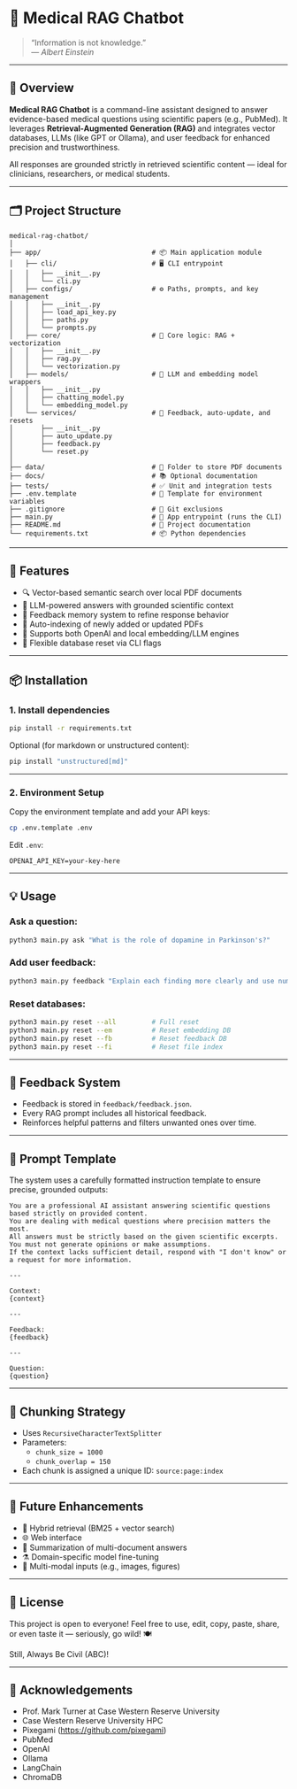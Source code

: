 # 🧠 Medical RAG Chatbot

> “Information is not knowledge.”  
> — *Albert Einstein*

---

## 📘 Overview

**Medical RAG Chatbot** is a command-line assistant designed to answer evidence-based medical questions using scientific papers (e.g., PubMed). It leverages **Retrieval-Augmented Generation (RAG)** and integrates vector databases, LLMs (like GPT or Ollama), and user feedback for enhanced precision and trustworthiness.

All responses are grounded strictly in retrieved scientific content — ideal for clinicians, researchers, or medical students.

---

## 🗂️ Project Structure

```
medical-rag-chatbot/
│
├── app/                            # 📦 Main application module
│   ├── cli/                        # 🖥️ CLI entrypoint
│   │   ├── __init__.py
│   │   └── cli.py
│   ├── configs/                    # ⚙️ Paths, prompts, and key management
│   │   ├── __init__.py
│   │   ├── load_api_key.py
│   │   ├── paths.py
│   │   └── prompts.py
│   ├── core/                       # 🔁 Core logic: RAG + vectorization
│   │   ├── __init__.py
│   │   ├── rag.py
│   │   └── vectorization.py
│   ├── models/                     # 🤖 LLM and embedding model wrappers
│   │   ├── __init__.py
│   │   ├── chatting_model.py
│   │   └── embedding_model.py
│   └── services/                   # 🔧 Feedback, auto-update, and resets
│       ├── __init__.py
│       ├── auto_update.py
│       ├── feedback.py
│       └── reset.py
│
├── data/                           # 📄 Folder to store PDF documents
├── docs/                           # 📚 Optional documentation
├── tests/                          # ✅ Unit and integration tests
├── .env.template                   # 🔐 Template for environment variables
├── .gitignore                      # 🚫 Git exclusions
├── main.py                         # 🚀 App entrypoint (runs the CLI)
├── README.md                       # 📘 Project documentation
└── requirements.txt                # 📦 Python dependencies
```

---

## 🚀 Features

- 🔍 Vector-based semantic search over local PDF documents
- 🧠 LLM-powered answers with grounded scientific context
- 💬 Feedback memory system to refine response behavior
- 📁 Auto-indexing of newly added or updated PDFs
- 🧪 Supports both OpenAI and local embedding/LLM engines
- 🧹 Flexible database reset via CLI flags

---

## 📦 Installation

### 1. Install dependencies

```bash
pip install -r requirements.txt
```

Optional (for markdown or unstructured content):

```bash
pip install "unstructured[md]"
```

---

### 2. Environment Setup

Copy the environment template and add your API keys:

```bash
cp .env.template .env
```

Edit `.env`:

```env
OPENAI_API_KEY=your-key-here
```

---

## 💡 Usage

### Ask a question:

```bash
python3 main.py ask "What is the role of dopamine in Parkinson's?"
```

### Add user feedback:

```bash
python3 main.py feedback "Explain each finding more clearly and use numbered lists."
```

### Reset databases:

```bash
python3 main.py reset --all         # Full reset
python3 main.py reset --em          # Reset embedding DB
python3 main.py reset --fb          # Reset feedback DB
python3 main.py reset --fi          # Reset file index
```

---

## 🧠 Feedback System

- Feedback is stored in `feedback/feedback.json`.
- Every RAG prompt includes all historical feedback.
- Reinforces helpful patterns and filters unwanted ones over time.

---

## 🧾 Prompt Template

The system uses a carefully formatted instruction template to ensure precise, grounded outputs:

```
You are a professional AI assistant answering scientific questions based strictly on provided content. 
You are dealing with medical questions where precision matters the most. 
All answers must be strictly based on the given scientific excerpts. 
You must not generate opinions or make assumptions. 
If the context lacks sufficient detail, respond with "I don't know" or a request for more information.

---

Context:
{context}

---

Feedback:
{feedback}

---

Question:
{question}
```

---

## 📌 Chunking Strategy

- Uses `RecursiveCharacterTextSplitter`
- Parameters:
  - `chunk_size = 1000`
  - `chunk_overlap = 150`
- Each chunk is assigned a unique ID: `source:page:index`

---

## 🧠 Future Enhancements

- 🔁 Hybrid retrieval (BM25 + vector search)
- 🌐 Web interface
- 📄 Summarization of multi-document answers
- ⚗️ Domain-specific model fine-tuning
- 🧬 Multi-modal inputs (e.g., images, figures)

---

## 🔐 License

This project is open to everyone!
Feel free to use, edit, copy, paste, share, or even taste it — seriously, go wild! 🍽️

Still, Always Be Civil (ABC)!

---

## 🙏 Acknowledgements

- Prof. Mark Turner at Case Western Reserve University
- Case Western Reserve University HPC
- Pixegami (https://github.com/pixegami)
- PubMed
- OpenAI
- Ollama
- LangChain
- ChromaDB